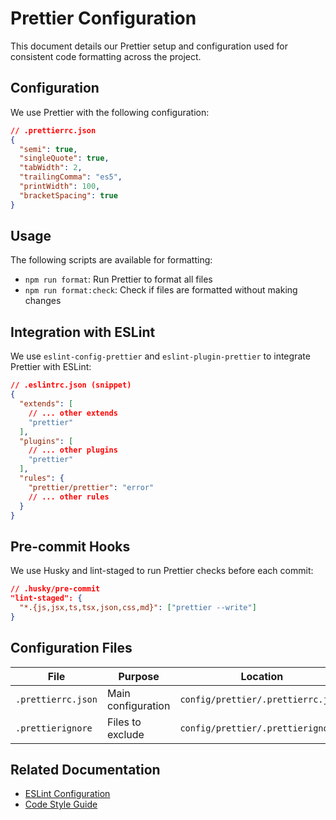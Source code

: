 # Prettier Configuration

This document details our Prettier setup and configuration used for consistent code formatting across the project.

## Configuration

We use Prettier with the following configuration:

```json
// .prettierrc.json
{
  "semi": true,
  "singleQuote": true,
  "tabWidth": 2,
  "trailingComma": "es5",
  "printWidth": 100,
  "bracketSpacing": true
}
```

## Usage

The following scripts are available for formatting:

- `npm run format`: Run Prettier to format all files
- `npm run format:check`: Check if files are formatted without making changes

## Integration with ESLint

We use `eslint-config-prettier` and `eslint-plugin-prettier` to integrate Prettier with ESLint:

```json
// .eslintrc.json (snippet)
{
  "extends": [
    // ... other extends
    "prettier"
  ],
  "plugins": [
    // ... other plugins
    "prettier"
  ],
  "rules": {
    "prettier/prettier": "error"
    // ... other rules
  }
}
```

## Pre-commit Hooks

We use Husky and lint-staged to run Prettier checks before each commit:

```json
// .husky/pre-commit
"lint-staged": {
  "*.{js,jsx,ts,tsx,json,css,md}": ["prettier --write"]
}
```

## Configuration Files

| File | Purpose | Location |
|------|---------|----------|
| `.prettierrc.json` | Main configuration | `config/prettier/.prettierrc.json` |
| `.prettierignore` | Files to exclude | `config/prettier/.prettierignore` |

## Related Documentation

- [ESLint Configuration](./eslint-config.md)
- [Code Style Guide](../README.md) 